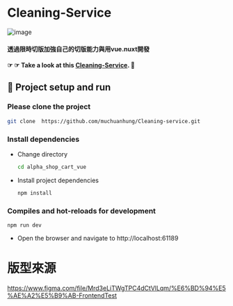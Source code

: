 # Cleaning-Service
![image](https://i.imgur.com/EfzHZQ4.jpg)

#### 透過限時切版加強自己的切版能力與用vue.nuxt開發

#### ☞ ☞ Take a look at this [Cleaning-Service](https://muchuanhung.github.io/Cleaning-service/). 👀

## 🏃‍ Project setup and run

### Please clone the project

```bash
git clone  https://github.com/muchuanhung/Cleaning-service.git
```

### Install dependencies

- Change directory
  ```bash
  cd alpha_shop_cart_vue
  ```
- Install project dependencies
  ```bash
  npm install
  ```

### Compiles and hot-reloads for development

```
npm run dev
```

- Open the browser and navigate to http://localhost:61189

# 版型來源
https://www.figma.com/file/Mrd3eLiTWgTPC4dCtVlLqm/%E6%BD%94%E5%AE%A2%E5%B9%AB-FrontendTest

